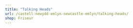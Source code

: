 ```yaml
---
title: "Talking Heads"
url: /castell-newydd-emlyn-newcastle-emlyn/talking-heads/
shop: Friseur
---
```

